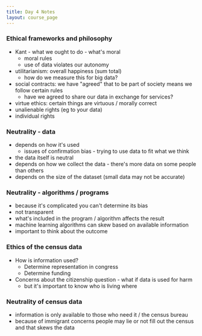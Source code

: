 ```yaml
---
title: Day 4 Notes
layout: course_page
---
```


### Ethical frameworks and philosophy
- Kant - what we ought to do - what's moral
  - moral rules
  - use of data violates our autonomy
- utilitarianism: overall happiness (sum total)
  - how do we measure this for big data?
- social contracts: we have "agreed" that to be part of society means we follow certain rules
  - have we agreed to share our data in exchange for services?
- virtue ethics: certain things are virtuous / morally correct
- unalienable rights (eg to your data)
- individual rights

### Neutrality - data
- depends on how it's used
  - issues of confirmation bias - trying to use data to fit what we think
- the data itself is neutral
- depends on how we collect the data - there's more data on some people than others
- depends on the size of the dataset (small data may not be accurate)

### Neutrality - algorithms / programs
- because it's complicated you can't determine its bias
- not transparent
- what's included in the program / algorithm affects the result
- machine learning algorithms can skew based on available information
- important to think about the outcome

### Ethics of the census data
- How is information used?
  - Determine representation in congress
  - Determine funding
- Concerns about the citizenship question - what if data is used for harm
  - but it's important to know who is living where

### Neutrality of census data
- information is only available to those who need it / the census bureau
- because of immigrant concerns people may lie or not fill out the census and that skews the data
